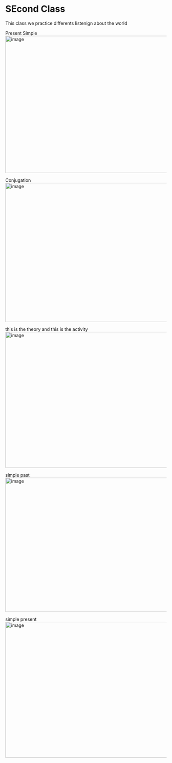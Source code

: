 # SEcond Class

This class we practice differents listenign about the world

Present Simple
<img width="762" height="427" alt="image" src="https://github.com/user-attachments/assets/86746011-eec6-4ab3-8ae6-2d83459094a4" />

Conjugation
<img width="626" height="433" alt="image" src="https://github.com/user-attachments/assets/378f7335-c6c7-4c0a-a3f9-f4473a798db6" />

this is the theory and this is the activity
<img width="753" height="423" alt="image" src="https://github.com/user-attachments/assets/91f3b0a4-1a43-47e3-a7fd-c4bddeb3b5ff" />


simple past
<img width="734" height="418" alt="image" src="https://github.com/user-attachments/assets/775dcd03-6853-4409-a3fc-d099f5a5951f" />


simple present
<img width="696" height="423" alt="image" src="https://github.com/user-attachments/assets/7382887d-ea88-4a75-bd35-4b4c9cad0789" />
